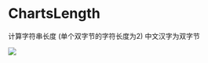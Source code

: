 # ChartsLength
计算字符串长度 (单个双字节的字符长度为2)
中文汉字为双字节

![](https://github.com/YQqiang/ChartsLength/blob/master/demo.gif)
